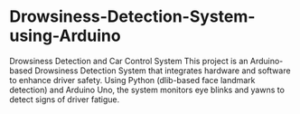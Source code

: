 # Drowsiness-Detection-System-using-Arduino
Drowsiness Detection and Car Control System  This project is an Arduino-based Drowsiness Detection System that integrates hardware and software to enhance driver safety. Using Python (dlib-based face landmark detection) and Arduino Uno, the system monitors eye blinks and yawns to detect signs of driver fatigue.
